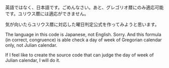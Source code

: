 英語ではなく、日本語です。ごめんなさい。あと、グレゴリオ暦にのみ適応可能です。ユリウス暦には適応ができません。

気が向いたらユリウス暦に対応した曜日判定公式を作ってみようと思います。

The language in this code is Japanese, not English. Sorry. And this formula (in correct, congruence) is able check a day of week of Gregorian calendar only, not Julian calendar. 

If I feel like to create the source code that can judge the day of week of Julian calendar, I will do it.
